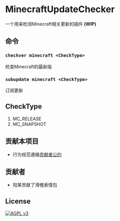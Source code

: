 # MinecraftUpdateChecker

一个用来检测Minecraft相关更新的插件 **(WIP)**

## 命令

### `checkver minecraft <CheckType>`

检查Minecraft的最新版

### `subupdate minecraft <CheckType>`

订阅更新

## CheckType

1. MC_RELEASE
2. MC_SNAPSHOT

## 贡献本项目

* 行为规范遵循[贡献者公约](./CODE_OF_CONDUCT.md) 

## 贡献者

* 阳某贡献了滑稽表情包  

## License

[![AGPL v3](http://www.gnu.org/graphics/agplv3-with-text-162x68.png)](./LICENSE)
